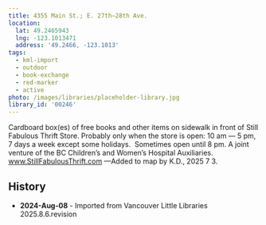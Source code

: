 ```yaml
---
title: 4355 Main St.; E. 27th—28th Ave.
location:
  lat: 49.2465943
  lng: -123.1013471
  address: '49.2466, -123.1013'
tags:
  - kml-import
  - outdoor
  - book-exchange
  - red-marker
  - active
photo: /images/libraries/placeholder-library.jpg
library_id: '00246'
---
```

Cardboard box(es) of free books and other items on sidewalk in front of Still Fabulous Thrift Store. 
Probably only when the store is open:
10 am — 5 pm, 7 days a week except some holidays.  Sometimes open until 8 pm.
A joint venture of the BC Children’s and 
Women’s Hospital Auxiliaries.
www.StillFabulousThrift.com 
—Added to map by K.D., 2025 7 3.

## History
- **2024-Aug-08** - Imported from Vancouver Little Libraries 2025.8.6.revision
